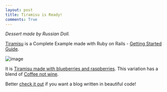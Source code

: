 ```yaml
---
layout: post
title: Tiramisu is Ready!
comments: True
---
```

*Dessert made by Russian Doll.*

[Tiramisu](https://github.com/Gochojr/Tiramisu) is a Complete Example made with Ruby on Rails - [Getting Started Guide](http://guides.rubyonrails.org/getting_started.html).

![image](http://www.globalnerdy.com/wordpress/wp-content/uploads/2013/10/bruce-lee-rails-windows-8.jpg)

It is [Tiramisu made with blueberries and raspberries](https://raw.githubusercontent.com/Gochojr/Tiramisu/c2994d57c9a11cae832b18f77b07148204164323/Tiramisu_with_blueberries_and_raspberries.png). This variation has a blend of [Coffee not wine](https://github.com/rails/execjs#readme).

Better [check it out](https://github.com/Gochojr/Tiramisu) if you want a blog written in beautiful code!
